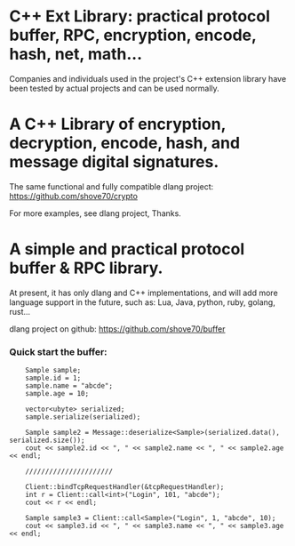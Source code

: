 # C++ Ext Library: practical protocol buffer, RPC, encryption, encode, hash, net, math...

Companies and individuals used in the project's C++ extension library have been tested by actual projects and can be used normally.

# A C++ Library of encryption, decryption, encode, hash, and message digital signatures.

The same functional and fully compatible dlang project:
https://github.com/shove70/crypto

For more examples, see dlang project, Thanks.

# A simple and practical protocol buffer & RPC library.

At present, it has only dlang and C++ implementations, and will add more language support in the future, such as: Lua, Java, python, ruby, golang, rust...

dlang project on github: 
https://github.com/shove70/buffer


### Quick start the buffer:

```
    Sample sample;
    sample.id = 1;
    sample.name = "abcde";
    sample.age = 10;

    vector<ubyte> serialized;
    sample.serialize(serialized);

    Sample sample2 = Message::deserialize<Sample>(serialized.data(), serialized.size());
    cout << sample2.id << ", " << sample2.name << ", " << sample2.age << endl;

    //////////////////////

    Client::bindTcpRequestHandler(&tcpRequestHandler);
    int r = Client::call<int>("Login", 101, "abcde");
    cout << r << endl;

    Sample sample3 = Client::call<Sample>("Login", 1, "abcde", 10);
    cout << sample3.id << ", " << sample3.name << ", " << sample3.age << endl;
    
```

